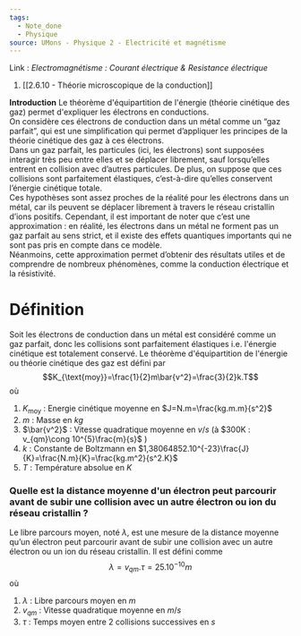 ```yaml
---
tags:
  - Note_done
  - Physique
source: UMons - Physique 2 - Electricité et magnétisme
---
```


Link :
_Electromagnétisme : Courant électrique & Resistance électrique_
1. [[2.6.10 - Théorie microscopique de la conduction]]

**Introduction**
Le théorème d'équipartition de l'énergie (théorie cinétique des gaz) permet d'expliquer les électrons en conductions. 
\
On considère ces électrons de conduction dans un métal comme un “gaz parfait”, qui est une simplification qui permet d’appliquer les principes de la théorie cinétique des gaz à ces électrons.
\
Dans un gaz parfait, les particules (ici, les électrons) sont supposées interagir très peu entre elles et se déplacer librement, sauf lorsqu’elles entrent en collision avec d’autres particules. De plus, on suppose que ces collisions sont parfaitement élastiques, c’est-à-dire qu’elles conservent l’énergie cinétique totale.
\
Ces hypothèses sont assez proches de la réalité pour les électrons dans un métal, car ils peuvent se déplacer librement à travers le réseau cristallin d’ions positifs. Cependant, il est important de noter que c’est une approximation : en réalité, les électrons dans un métal ne forment pas un gaz parfait au sens strict, et il existe des effets quantiques importants qui ne sont pas pris en compte dans ce modèle.
\
Néanmoins, cette approximation permet d’obtenir des résultats utiles et de comprendre de nombreux phénomènes, comme la conduction électrique et la résistivité.

# Définition
Soit les électrons de conduction dans un métal est considéré comme un gaz parfait, donc les collisions sont parfaitement élastiques i.e. l'énergie cinétique est totalement conservé. 
Le théorème d'équipartition de l'énergie ou théorie cinétique des gaz est défini par $$K_{\text{moy}}=\frac{1}{2}m\bar{v^2}=\frac{3}{2}k.T$$ où
1. $K_{\text{moy}}$ : Energie cinétique moyenne en $J=N.m=\frac{kg.m.m}{s^2}$ 
2. $m$ : Masse en $kg$ 
3. $\bar{v^2}$ : Vitesse quadratique moyenne en $v/s$ (à $300K : v_{qm}\cong 10^{5}\frac{m}{s}$  )
4. $k$ : Constante de Boltzmann en $1,38064852.10^{-23}\frac{J}{K}=\frac{N.m}{K}=\frac{kg.m^2}{s^2.K}$ 
5. $T$ : Température absolue en $K$ 

### Quelle est la distance moyenne d'un électron peut parcourir avant de subir une collision avec un autre électron ou ion du réseau cristallin ?
Le libre parcours moyen, noté $λ$, est une mesure de la distance moyenne qu’un électron peut parcourir avant de subir une collision avec un autre électron ou un ion du réseau cristallin. Il est défini comme $$\lambda = v_{qm}.\tau=25.10^{-10}m$$ où
1. $\lambda$ : Libre parcours moyen en $m$
2. $v_{qm}$ : Vitesse quadratique moyenne en $m/s$ 
3. $\tau$ : Temps moyen entre 2 collisions successives en $s$ 